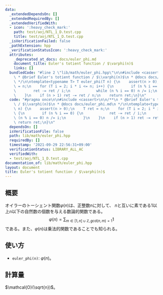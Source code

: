 ```yaml
---
data:
  _extendedDependsOn: []
  _extendedRequiredBy: []
  _extendedVerifiedWith:
  - icon: ':heavy_check_mark:'
    path: test/aoj/NTL_1_D.test.cpp
    title: test/aoj/NTL_1_D.test.cpp
  _isVerificationFailed: false
  _pathExtension: hpp
  _verificationStatusIcon: ':heavy_check_mark:'
  attributes:
    _deprecated_at_docs: docs/euler_phi.md
    document_title: Euler's totient function / $\varphi(n)$
    links: []
  bundledCode: "#line 2 \"lib/math/euler_phi.hpp\"\n\n#include <cassert>\n\n/**\n\
    \ * @brief Euler's totient function / $\\varphi(n)$\n * @docs docs/euler_phi.md\n\
    \ */\n\ntemplate<typename T> T euler_phi(T n) {\n    assert(n > 0);\n    T ret\
    \ = n;\n    for (T i = 2; i * i <= n; i++) {\n        if (n % i == 0) {\n    \
    \        ret -= ret / i;\n            while (n % i == 0) n /= i;\n        }\n\
    \    }\n    if (n > 1) ret -= ret / n;\n    return ret;\n}\n"
  code: "#pragma once\n\n#include <cassert>\n\n/**\n * @brief Euler's totient function\
    \ / $\\varphi(n)$\n * @docs docs/euler_phi.md\n */\n\ntemplate<typename T> T euler_phi(T\
    \ n) {\n    assert(n > 0);\n    T ret = n;\n    for (T i = 2; i * i <= n; i++)\
    \ {\n        if (n % i == 0) {\n            ret -= ret / i;\n            while\
    \ (n % i == 0) n /= i;\n        }\n    }\n    if (n > 1) ret -= ret / n;\n   \
    \ return ret;\n}\n"
  dependsOn: []
  isVerificationFile: false
  path: lib/math/euler_phi.hpp
  requiredBy: []
  timestamp: '2021-09-29 22:56:31+09:00'
  verificationStatus: LIBRARY_ALL_AC
  verifiedWith:
  - test/aoj/NTL_1_D.test.cpp
documentation_of: lib/math/euler_phi.hpp
layout: document
title: Euler's totient function / $\varphi(n)$
---
```


## 概要
オイラーのトーシェント関数$\varphi(n)$は、正整数$n$に対して、 $n$と互いに素である$1$以上$n$以下の自然数の個数を与える数論的関数である。
$$\varphi(n)=\sum_{m \in [1, n] \cup{\mathbb{Z}}, gcd(n,m)=1}1$$
である。また、$\varphi(n)$は乗法的関数であることでも知られる。

## 使い方
- `euler_phi(n)`: $\varphi(n)$。

## 計算量
$\mathcal{O}(\sqrt{n})$。
